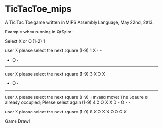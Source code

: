 TicTacToe_mips
==============

A Tic Tac Toe game written in MIPS Assembly Language, May 22nd, 2013.

Example when running in QtSpim:
	
  Select X or O (1-2) 1

  user X please select the next square (1-9) 1
  X - -
  - O -
  - - -

  user X please select the next square (1-9) 3
  X O X
  - O -
  - - -

  user X please select the next square (1-9) 1
  Invalid move! The Sqaure is already occupied; Please select again (1-9) 4
  X O X
  X O -
  O - -
  
  user X please select the next square (1-9) 8
  X O X
  X O O
  O X -
  
  Game Draw!
